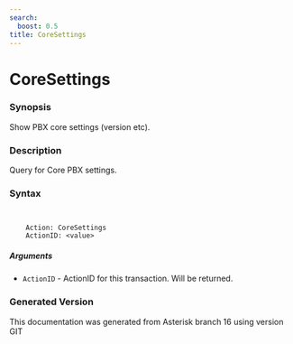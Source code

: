 ```yaml
---
search:
  boost: 0.5
title: CoreSettings
---
```


# CoreSettings

### Synopsis

Show PBX core settings (version etc).

### Description

Query for Core PBX settings.<br>


### Syntax


```


    Action: CoreSettings
    ActionID: <value>

```
##### Arguments


* `ActionID` - ActionID for this transaction. Will be returned.<br>


### Generated Version

This documentation was generated from Asterisk branch 16 using version GIT 